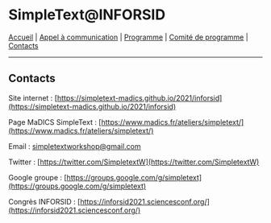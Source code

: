 
# SimpleText@INFORSID

[Accueil](https://simpletext-madics.github.io/2021/inforsid/fr) | [Appel à communication](https://simpletext-madics.github.io/2021/inforsid/fr/CFP) | [Programme](https://simpletext-madics.github.io/2021/inforsid/fr/program)  | [Comité de programme](https://simpletext-madics.github.io/2021/inforsid/fr/comite) | [Contacts](https://simpletext-madics.github.io/2021/inforsid/fr/contacts)

---

## Contacts

Site internet : [https://simpletext-madics.github.io/2021/inforsid](https://simpletext-madics.github.io/2021/inforsid) 

Page MaDICS SimpleText : [https://www.madics.fr/ateliers/simpletext/](https://www.madics.fr/ateliers/simpletext/) 

Email : [simpletextworkshop@gmail.com](simpletextworkshop@gmail.com) 

Twitter : [https://twitter.com/SimpletextW](https://twitter.com/SimpletextW)  

Google groupe : [https://groups.google.com/g/simpletext](https://groups.google.com/g/simpletext)  

Congrès INFORSID : [https://inforsid2021.sciencesconf.org/](https://inforsid2021.sciencesconf.org/)
